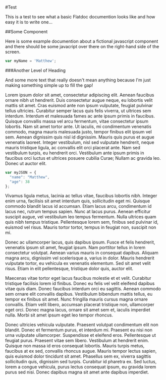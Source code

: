 #Test

This is a test to see what a basic Flatdoc documention looks like and how easy it is to write one...

##Some Component

Here is some example documention about a fictional javascript component and there should be some javacript over there on the right-hand side of the screen.

``` javascript
var myName = 'Matthew';
```

###Another Level of Heading

And some more text that really doesn't mean anything because I'm just making something simple up to fill the gap!

Lorem ipsum dolor sit amet, consectetur adipiscing elit. Aenean faucibus ornare nibh ut hendrerit. Duis consectetur augue neque, eu lobortis velit mattis sit amet. Cras euismod ante non ipsum vulputate, feugiat pulvinar tellus ultricies. Curabitur semper lacus quis felis viverra, ut ultrices sem interdum. Interdum et malesuada fames ac ante ipsum primis in faucibus. Quisque convallis massa vel arcu fermentum, vitae consectetur ipsum lobortis. Nam sit amet tortor ante. Ut iaculis, mi condimentum venenatis commodo, magna mauris malesuada justo, tempor finibus elit ipsum vel sem. Aenean dignissim quis nisl id dignissim. Mauris quis purus et augue venenatis laoreet. Integer vestibulum, nisl sed vulputate hendrerit, neque mauris tristique ligula, ac convallis elit orci placerat ante. Nam sed vestibulum turpis, eu hendrerit orci. Vestibulum ante ipsum primis in faucibus orci luctus et ultrices posuere cubilia Curae; Nullam ac gravida leo. Donec ut auctor elit.

``` javascript
var myJSON = {
  "name": "Matthew",
  "age": 38
};
```

Vivamus ligula metus, lacinia ac tellus vitae, faucibus lobortis nibh. Integer enim urna, facilisis sit amet interdum quis, sollicitudin eget mi. Quisque commodo blandit lacus id accumsan. Etiam lacus arcu, condimentum id lacus nec, rutrum tempus sapien. Nunc at lacus purus. Aenean efficitur suscipit augue, vel vestibulum leo tempus fermentum. Nulla ultrices quam quis nibh tempus tristique. Pellentesque lorem sem, finibus sed pulvinar id, euismod vel risus. Mauris tortor tortor, tempus in feugiat non, suscipit non mi.

Donec ac ullamcorper lacus, quis dapibus ipsum. Fusce et felis hendrerit, venenatis ipsum sit amet, feugiat ipsum. Nam porttitor tellus in lorem consectetur volutpat. Aenean varius mauris in consequat dapibus. Aliquam magna arcu, dignissim vel scelerisque a, varius in dolor. Mauris hendrerit vulputate tortor, eu vehicula ex venenatis elementum. Sed sit amet velit risus. Etiam in elit pellentesque, tristique dolor quis, auctor elit.

Maecenas vitae tortor eget lacus faucibus molestie et et velit. Curabitur tristique facilisis lorem id finibus. Donec eu felis vel velit eleifend dapibus vitae quis diam. Donec faucibus interdum orci eu sagittis. Aenean commodo sem ornare elit convallis dapibus. Vestibulum bibendum mattis tellus, eu tempor ex finibus sit amet. Nunc fringilla mauris cursus magna ornare convallis. Etiam velit libero, accumsan placerat tristique non, ullamcorper eget orci. Donec magna lacus, ornare sit amet sem et, iaculis imperdiet nulla. Morbi sit amet ipsum eget leo tempor rhoncus.

Donec ultricies vehicula vulputate. Praesent volutpat condimentum elit non blandit. Donec et fermentum purus, et interdum mi. Praesent eu nisi non urna vulputate ullamcorper. Suspendisse et eleifend eros. Pellentesque ut feugiat purus. Praesent vitae sem libero. Vestibulum at hendrerit enim. Quisque non massa id eros consequat lobortis. Mauris turpis metus, faucibus at ex sed, convallis rhoncus augue. Mauris tempor lectus sapien, quis euismod dolor tincidunt sit amet. Phasellus sem ex, viverra sagittis sollicitudin quis, dignissim sed turpis. Curabitur id pharetra ex. Sed luctus, lorem a congue vehicula, purus lectus consequat ipsum, eu gravida lorem purus sed nisi. Donec dapibus magna sit amet ante dapibus imperdiet.
